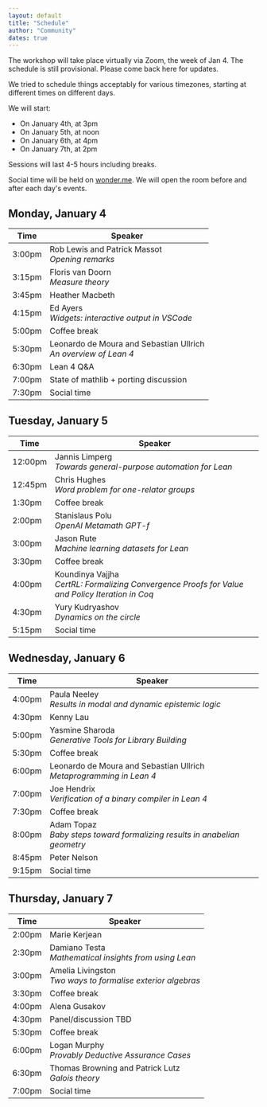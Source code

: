 ```yaml
---
layout: default
title: "Schedule"
author: "Community"
dates: true
---
```


The workshop will take place virtually via Zoom, the week of Jan 4. The
schedule is still provisional. Please come back here for updates.

We tried to schedule things acceptably for various timezones,
starting at different times on different days.

We will start:
* On January 4th, at <time datetime="2021-01-04T15:00+01:00">3pm</time>
* On January 5th, at <time datetime="2021-01-05T12:00+01:00">noon</time>
* On January 6th, at <time datetime="2021-01-06T16:00+01:00">4pm</time>
* On January 7th, at <time datetime="2021-01-07T14:00+01:00">2pm</time>

Sessions will last 4-5 hours including breaks.

Social time will be held on [wonder.me](https://www.wonder.me/).
We will open the room before and after each day's events.

## Monday, January 4

| Time      | Speaker            |
| --------- | ------------------ |
| <time datetime="2021-01-04T15:00+01:00">3:00pm</time> | Rob Lewis and Patrick Massot<br>*Opening remarks* |
| <time datetime="2021-01-04T15:15+01:00">3:15pm</time> | Floris van Doorn<br>*Measure theory* |
| <time datetime="2021-01-04T15:45+01:00">3:45pm</time> | Heather Macbeth |
| <time datetime="2021-01-04T16:15+01:00">4:15pm</time> | Ed Ayers<br>*Widgets: interactive output in VSCode* |
| <time datetime="2021-01-04T17:00+01:00">5:00pm</time> | Coffee break |
| <time datetime="2021-01-04T17:30+01:00">5:30pm</time> | Leonardo de Moura and Sebastian Ullrich<br>*An overview of Lean 4* |
| <time datetime="2021-01-04T18:30+01:00">6:30pm</time> | Lean 4 Q&A |
| <time datetime="2021-01-04T19:00+01:00">7:00pm</time> | State of mathlib + porting discussion |
| <time datetime="2021-01-04T19:30+01:00">7:30pm</time> | Social time |

## Tuesday, January 5

| Time      | Speaker            |
| --------- | ------------------ |
| <time datetime="2021-01-04T12:00+01:00">12:00pm</time> | Jannis Limperg<br>*Towards general-purpose automation for Lean* |
| <time datetime="2021-01-04T12:45+01:00">12:45pm</time> | Chris Hughes<br>*Word problem for one-relator groups* |
| <time datetime="2021-01-04T13:30+01:00">1:30pm</time> | Coffee break |
| <time datetime="2021-01-04T14:00+01:00">2:00pm</time> | Stanislaus Polu<br>*OpenAI Metamath GPT-f* |
| <time datetime="2021-01-04T15:00+01:00">3:00pm</time> | Jason Rute<br>*Machine learning datasets for Lean* |
| <time datetime="2021-01-04T15:30+01:00">3:30pm</time> | Coffee break |
| <time datetime="2021-01-04T16:00+01:00">4:00pm</time> | Koundinya Vajjha<br>*CertRL: Formalizing Convergence Proofs for Value and Policy Iteration in Coq* |
| <time datetime="2021-01-04T16:30+01:00">4:30pm</time> | Yury Kudryashov<br>*Dynamics on the circle* |
| <time datetime="2021-01-04T17:15+01:00">5:15pm</time> | Social time |

## Wednesday, January 6

| Time      | Speaker            |
| --------- | ------------------ |
| <time datetime="2021-01-04T16:00+01:00">4:00pm</time> | Paula Neeley<br>*Results in modal and dynamic epistemic logic* |
| <time datetime="2021-01-04T16:30+01:00">4:30pm</time> | Kenny Lau |
| <time datetime="2021-01-04T17:00+01:00">5:00pm</time> | Yasmine Sharoda<br>*Generative Tools for Library Building* |
| <time datetime="2021-01-04T17:30+01:00">5:30pm</time> | Coffee break |
| <time datetime="2021-01-04T18:00+01:00">6:00pm</time> | Leonardo de Moura and Sebastian Ullrich<br>*Metaprogramming in Lean 4* |
| <time datetime="2021-01-04T19:00+01:00">7:00pm</time> | Joe Hendrix<br>*Verification of a binary compiler in Lean 4* |
| <time datetime="2021-01-04T19:30+01:00">7:30pm</time> | Coffee break |
| <time datetime="2021-01-04T20:00+01:00">8:00pm</time> | Adam Topaz<br>*Baby steps toward formalizing results in anabelian geometry* |
| <time datetime="2021-01-04T20:45+01:00">8:45pm</time> | Peter Nelson |
| <time datetime="2021-01-04T21:15+01:00">9:15pm</time> | Social time |

## Thursday, January 7

| Time      | Speaker            |
| --------- | ------------------ |
| <time datetime="2021-01-04T14:00+01:00">2:00pm</time> | Marie Kerjean |
| <time datetime="2021-01-04T14:30+01:00">2:30pm</time> | Damiano Testa<br>*Mathematical insights from using Lean* |
| <time datetime="2021-01-04T15:00+01:00">3:00pm</time> | Amelia Livingston<br>*Two ways to formalise exterior algebras* |
| <time datetime="2021-01-04T15:30+01:00">3:30pm</time> | Coffee break |
| <time datetime="2021-01-04T16:00+01:00">4:00pm</time> | Alena Gusakov |
| <time datetime="2021-01-04T16:30+01:00">4:30pm</time> | Panel/discussion TBD |
| <time datetime="2021-01-04T17:30+01:00">5:30pm</time> | Coffee break |
| <time datetime="2021-01-04T18:00+01:00">6:00pm</time> | Logan Murphy<br>*Provably Deductive Assurance Cases* |
| <time datetime="2021-01-04T18:30+01:00">6:30pm</time> | Thomas Browning and Patrick Lutz<br>*Galois theory* |
| <time datetime="2021-01-04T19:00+01:00">7:00pm</time> | Social time |

